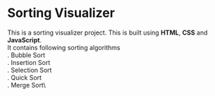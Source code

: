 # Sorting Visualizer

This is  a sorting visualizer project. This is built using **HTML**, **CSS** and **JavaScript**.\
It contains following sorting algorithms\
. Bubble Sort\
. Insertion Sort\
. Selection Sort\
. Quick Sort\
. Merge Sort\
            
